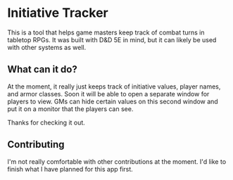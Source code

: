 # Initiative Tracker
This is a tool that helps game masters keep track of combat turns in tabletop RPGs. It was built with D&D 5E in mind, but it can likely be used with other systems as well.

## What can it do?
At the moment, it really just keeps track of initiative values, player names, and armor classes.
Soon it will be able to open a separate window for players to view. GMs can hide certain values on this second window and put it on a monitor that the players can see.

Thanks for checking it out.

## Contributing
I'm not really comfortable with other contributions at the moment. I'd like to finish what I have planned for this app first.